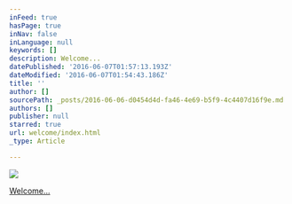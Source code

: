```yaml
---
inFeed: true
hasPage: true
inNav: false
inLanguage: null
keywords: []
description: Welcome...
datePublished: '2016-06-07T01:57:13.193Z'
dateModified: '2016-06-07T01:54:43.186Z'
title: ''
author: []
sourcePath: _posts/2016-06-06-d0454d4d-fa46-4e69-b5f9-4c4407d16f9e.md
authors: []
publisher: null
starred: true
url: welcome/index.html
_type: Article

---
```

![](https://the-grid-user-content.s3-us-west-2.amazonaws.com/803881d7-35a1-4f88-bd9b-56aee37cd93a.jpg)

[Welcome...][0]

[0]: http://jaizenhom.com/brief-portfolio/